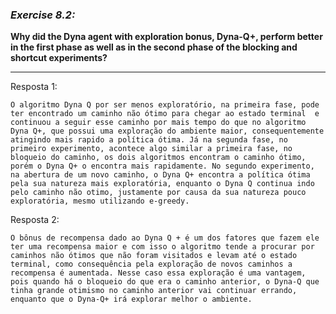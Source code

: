 ### *Exercise 8.2:*

**Why did the Dyna agent with exploration bonus, Dyna-Q+, perform better in the first phase as well as in the second phase of the blocking and shortcut experiments?**

---
Resposta 1:

```
O algoritmo Dyna Q por ser menos exploratório, na primeira fase, pode ter encontrado um caminho não ótimo para chegar ao estado terminal  e continuou a seguir esse caminho por mais tempo do que no algoritmo Dyna Q+, que possui uma exploração do ambiente maior, consequentemente atingindo mais rapido a política ótima. Já na segunda fase, no primeiro experimento, acontece algo similar a primeira fase, no bloqueio do caminho, os dois algoritmos encontram o caminho ótimo, porém o Dyna Q+ o encontra mais rapidamente. No segundo experimento, na abertura de um novo caminho, o Dyna Q+ encontra a política ótima pela sua natureza mais exploratória, enquanto o Dyna Q continua indo pelo caminho não otimo, justamente por causa da sua natureza pouco exploratória, mesmo utilizando e-greedy. 
```

Resposta 2:

```
O bônus de recompensa dado ao Dyna Q + é um dos fatores que fazem ele ter uma recompensa maior e com isso o algoritmo tende a procurar por caminhos não ótimos que não foram visitados e levam até o estado terminal, como consequência pela exploração de novos caminhos a recompensa é aumentada. Nesse caso essa exploração é uma vantagem, pois quando há o bloqueio do que era o caminho anterior, o Dyna-Q que tinha grande otimismo no caminho anterior vai continuar errando, enquanto que o Dyna-Q+ irá explorar melhor o ambiente.
```
